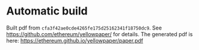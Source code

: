# Automatic build
Built pdf from `cfa3f42ae0cde4265fe175d25162341f18750dc9`. See https://github.com/ethereum/yellowpaper/ for details.
The generated pdf is here: https://ethereum.github.io/yellowpaper/paper.pdf
